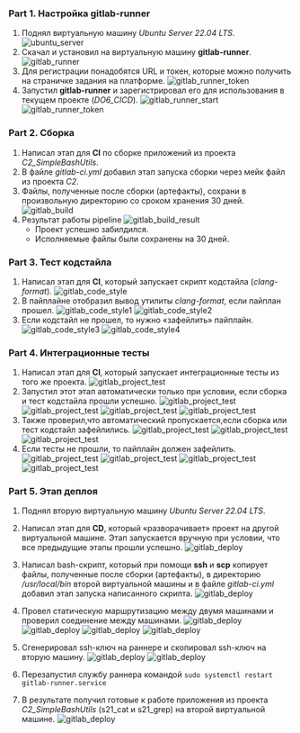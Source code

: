 ### Part 1. Настройка **gitlab-runner**

1. Поднял виртуальную машину *Ubuntu Server 22.04 LTS*.
![ubuntu_server](./screenshots/pic.png)
2. Скачал и установил на виртуальную машину **gitlab-runner**.
![gitlab_runner](./screenshots/pic1.png)
3. Для регистрации понадобятся URL и токен, которые можно получить на страничке задания на платформе.
![gitlab_runner_token](./screenshots/pic2.png)
4. Запустил **gitlab-runner** и зарегистрировал его для использования в текущем проекте (*DO6_CICD*).
![gitlab_runner_start](./screenshots/pic3.png)
![gitlab_runner_token](./screenshots/pic4.png)

### Part 2. Сборка

1. Написал этап для **CI** по сборке приложений из проекта *C2_SimpleBashUtils*.
2. В файле _gitlab-ci.yml_ добавил этап запуска сборки через мейк файл из проекта _C2_.
3. Файлы, полученные после сборки (артефакты), сохрани в произвольную директорию со сроком хранения 30 дней.
![gitlab_build](./screenshots/pic5.png)
4. Результат работы pipeline 
![gitlab_build_result](./screenshots/pic6.png)
    - Проект успешно забилдился.
    - Исполняемые файлы были сохранены на 30 дней.
### Part 3. Тест кодстайла

1. Написал этап для **CI**, который запускает скрипт кодстайла (*clang-format*).
![gitlab_code_style](./screenshots/pic7.png)
2. В пайплайне отобразил вывод утилиты *clang-format*, если пайплан прошел.
![gitlab_code_style1](./screenshots/pic8.png)
![gitlab_code_style2](./screenshots/pic9.png)
3. Если кодстайл не прошел, то нужно «зафейлить» пайплайн.
![gitlab_code_style3](./screenshots/pic10.png)
![gitlab_code_style4](./screenshots/pic11.png)
### Part 4. Интеграционные тесты

1. Напиcал этап для **CI**, который запускает интеграционные тесты из того же проекта.
![gitlab_project_test](./screenshots/pic15.png)
2. Запустил этот этап автоматически только при условии, если сборка и тест кодстайла прошли успешно.
![gitlab_project_test](./screenshots/pic16.png)
![gitlab_project_test](./screenshots/pic17.png)
![gitlab_project_test](./screenshots/pic18.png)
![gitlab_project_test](./screenshots/pic19.png)
3. Также проверил,что автоматический пропускается,если сборка или тест кодстайл зафейлились.
 ![gitlab_project_test](./screenshots/pic12.png)
 ![gitlab_project_test](./screenshots/pic13.png)
 ![gitlab_project_test](./screenshots/pic14.png)
4. Если тесты не прошли, то пайплайн должен зафейлить.
![gitlab_project_test](./screenshots/pic20.png)
![gitlab_project_test](./screenshots/pic21.png)
![gitlab_project_test](./screenshots/pic22.png)
![gitlab_project_test](./screenshots/pic23.png)

### Part 5. Этап деплоя

1. Поднял вторую виртуальную машину *Ubuntu Server 22.04 LTS*.

2. Написал этап для **CD**, который «разворачивает» проект на другой виртуальной машине. Этап запускается вручную при условии, что все предыдущие этапы прошли успешно.
![gitlab_deploy](./screenshots/pic24.png)
3. Написал bash-скрипт, который при помощи **ssh** и **scp** копирует файлы, полученные после сборки (артефакты), в директорию */usr/local/bin* второй виртуальной машины и в файле _gitlab-ci.yml_ добавил этап запуска написанного скрипта.
![gitlab_deploy](./screenshots/pic25.png)
4. Провел статическую маршрутизацию между двумя машинами и проверил соединение между машинами.
![gitlab_deploy](./screenshots/pic26.png)
![gitlab_deploy](./screenshots/pic27.png)
![gitlab_deploy](./screenshots/pic28.png)
![gitlab_deploy](./screenshots/pic29.png)
5. Сгенерировал ssh-ключ на раннере и скопировал ssh-ключ на вторую машину.
![gitlab_deploy](./screenshots/pic30.png)
![gitlab_deploy](./screenshots/pic31.png)
6. Перезапустил службу раннера командой `sudo systemctl restart gitlab-runner.service`
7. В результате получил готовые к работе приложения из проекта *C2_SimpleBashUtils* (s21_cat и s21_grep) на второй виртуальной машине.
![gitlab_deploy](./screenshots/pic32.png)

